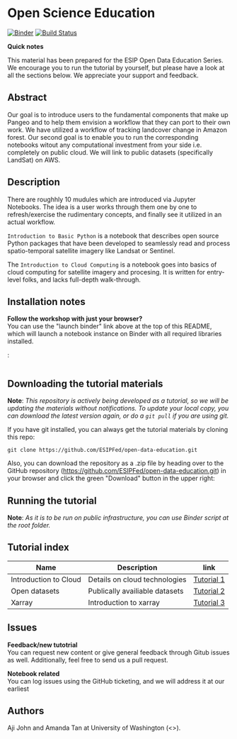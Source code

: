 # Open Science Education

[![Binder](https://mybinder.org/badge.svg)](https://mybinder.org/v2/gh/ESIPFed/open-data-education/master?urlpath=lab)
[![Build Status](https://travis-ci.org/dask/dask-examples.svg?branch=master)](https://travis-ci.org/ESIPFed/open-data-education)


**Quick notes**

This material has been prepared for the ESIP Open Data Education Series. We encourage you to run the tutorial by yourself, but please have a look at all the sections below. We appreciate your support and feedback. 

## Abstract

Our goal is to introduce users to the fundamental components that make up Pangeo and to help them envision a workflow that they can port to their own work. We have utilized a workflow of tracking landcover change in Amazon forest. Our second goal is to enable you to run the corresponding notebooks witout any computational investment from your side i.e. completely on public cloud. We will link to public datasets (specifically LandSat) on AWS.


## Description

There are roughhly 10 mudules which are introduced via Jupyter Notebooks. The idea is a user works through them one by one to refresh/exercise the rudimentary concepts, and finally see it utilized in an actual workflow.

`Introduction to Basic Python` is a notebook that describes open source Python packages that have been developed to seamlessly read and process spatio-temporal satellite imagery like Landsat or Sentinel.

The `Introduction to Cloud Computing` is a notebook goes into basics of cloud computing for satellite imagery and procesing. It is written for entry-level folks, and lacks full-depth walk-through.


## Installation notes

**Follow the workshop with just your browser?**   
You can use the "launch binder" link above at the top of this README, which will launch a notebook instance on Binder with all required libraries installed.

:

```

```


## Downloading the tutorial materials

**Note**: *This repository is actively being developed as a tutorial, so we will be updating the materials without notifications. To update your local copy, you can download the latest version again, or do a `git pull` if you are using git.*

If you have git installed, you can always get the tutorial materials by cloning this repo:

```
git clone https://github.com/ESIPFed/open-data-education.git
```

Also, you can download the repository as a .zip file by heading over to the GitHub repository (https://github.com/ESIPFed/open-data-education.git) in
your browser and click the green "Download" button in the upper right:


## Running the tutorial 

**Note**: *As it is to be run on public infrastructure, you can use Binder script at the root folder.*

## Tutorial index 

|Name |Description|link|
|-----|-----------|----|
|Introduction to Cloud|Details on cloud technologies       |[Tutorial 1](/intotocloud.ipynb)  |
|Open datasets  |Publically availiable datasets     | [Tutorial 2](/opendatasets.ipynb)  |
|Xarray |Introduction to xarray    | [Tutorial 3](/x-array.ipynb)  |

## Issues

**Feedback/new tutotrial**   
You can request new content or give general feedback through Gitub issues as well. Additionally, feel free to send us a pull request.

**Notebook related**   
You can log issues using the GitHub ticketing, and we will address it at our earliest

## Authors

Aji John and Amanda Tan at University of Washington (<>).
